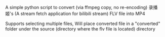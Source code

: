 A simple python script to convert (via ffmpeg copy, no re-encoding) 录播姬's (A stream fetch application for bilibili stream) FLV file into MP4

Supports selecting multiple files, Will place converted file in a "converted" folder under the source (directory where the flv file is located) directory
